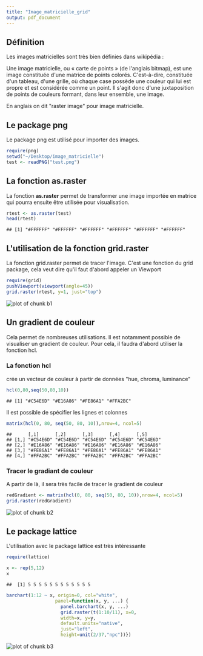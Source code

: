 ```yaml
---
title: "Image_matricielle_grid"
output: pdf_document
---
```




## Définition

Les images matricielles sont très bien définies dans wikipédia :

Une image matricielle, ou « carte de points » (de l'anglais bitmap), est une image constituée d'une matrice de points colorés. C'est-à-dire, constituée d'un tableau, d'une grille, où chaque case possède une couleur qui lui est propre et est considérée comme un point. Il s'agit donc d'une juxtaposition de points de couleurs formant, dans leur ensemble, une image.

En anglais on dit "raster image" pour image matricielle.

## Le package png

Le package png est utilisé pour importer des images.


```r
require(png)
setwd("~/Desktop/image_matricielle")
test <- readPNG("test.png")
```


## La fonction as.raster

La fonction __as.raster__ permet de transformer une image importée en matrice qui pourra ensuite être utilisée pour visualisation.


```r
rtest <- as.raster(test)
head(rtest)
```

```
## [1] "#FFFFFF" "#FFFFFF" "#FFFFFF" "#FFFFFF" "#FFFFFF" "#FFFFFF"
```

## L'utilisation de la fonction grid.raster

La fonction grid.raster permet de tracer l'image. C'est une fonction du grid package, cela veut dire qu'il faut d'abord appeler un Viewport


```r
require(grid)
pushViewport(viewport(angle=45))
grid.raster(rtest, y=1, just="top")
```

![plot of chunk b1](/figure/b1-1.png)

## Un gradient de couleur

Cela permet de nombreuses utilisations. Il est notamment possible de visualiser un gradient de couleur. Pour cela, il faudra d'abord utiliser la fonction hcl.

### La fonction hcl

crée un vecteur de couleur à partir de données "hue, chroma, luminance"


```r
hcl(0,80,seq(50,80,10))
```

```
## [1] "#C54E6D" "#E16A86" "#FE86A1" "#FFA2BC"
```

Il est possible de spécifier les lignes et colonnes


```r
matrix(hcl(0, 80, seq(50, 80, 10)),nrow=4, ncol=5)
```

```
##      [,1]      [,2]      [,3]      [,4]      [,5]     
## [1,] "#C54E6D" "#C54E6D" "#C54E6D" "#C54E6D" "#C54E6D"
## [2,] "#E16A86" "#E16A86" "#E16A86" "#E16A86" "#E16A86"
## [3,] "#FE86A1" "#FE86A1" "#FE86A1" "#FE86A1" "#FE86A1"
## [4,] "#FFA2BC" "#FFA2BC" "#FFA2BC" "#FFA2BC" "#FFA2BC"
```

### Tracer le gradiant de couleur

A partir de là, il sera très facile de tracer le gradient de couleur


```r
redGradient <- matrix(hcl(0, 80, seq(50, 80, 10)),nrow=4, ncol=5)
grid.raster(redGradient)
```

![plot of chunk b2](/figure/b2-1.png)

## Le package lattice

L'utilisation avec le package lattice est très intéressante


```r
require(lattice)

x <- rep(5,12)
x
```

```
##  [1] 5 5 5 5 5 5 5 5 5 5 5 5
```

```r
barchart(1:12 ~ x, origin=0, col="white",
                  panel=function(x, y, ...) {
                    panel.barchart(x, y, ...)
                    grid.raster(t(1:10/11), x=0,
                    width=x, y=y,
                    default.units="native",
                    just="left",
                    height=unit(2/37,"npc"))})
```

![plot of chunk b3](/figure/b3-1.png)

